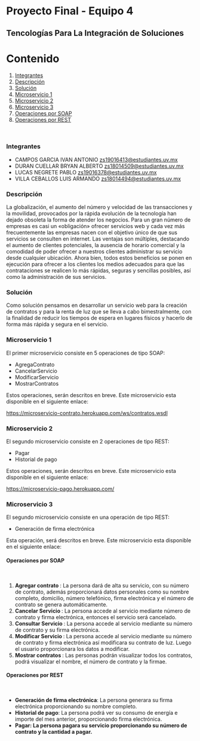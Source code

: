 # Proyecto Final - Equipo 4
## Tencologías Para La Integración de Soluciones

# Contenido
1. [Integrantes](#Integrantes)
1. [Descripción](#Descripción)
1. [Solución](#Solución)
1. [Microservicio 1](#microservicio-1)
1. [Microservicio 2](#microservicio-2)
1. [Microservicio 3](#microservicio-3)
1. [Operaciones por SOAP](#Operaciones-por-SOAP)
1. [Operaciones por REST](#Operaciones-por-REST)

&nbsp;

### Integrantes
- CAMPOS GARCIA IVAN ANTONIO zs19016413@estudiantes.uv.mx
- DURAN CUELLAR BRYAN ALBERTO zs18014509@estudiantes.uv.mx
- LUCAS NEGRETE PABLO zs19016378@estudiantes.uv.mx
- VILLA CEBALLOS LUIS ARMANDO zs18014494@estudiantes.uv.mx

### Descripción 
<p>
La globalización, el aumento del número y velocidad de las transacciones y la movilidad, provocados por la rápida evolución de la tecnología han dejado obsoleta la forma de atender los negocios. Para un gran número de empresas es casi un «obligación» ofrecer servicios web y cada vez más frecuentemente las empresas nacen con el objetivo único de que sus servicios se consulten en internet. Las ventajas son múltiples, destacando el aumento de clientes potenciales, la ausencia de horario comercial y la comodidad de poder ofrecer a nuestros clientes administrar su servicio desde cualquier ubicación. Ahora bien, todos estos beneficios se ponen en ejecución para ofrecer a los clientes los medios adecuados para que las contrataciones se realicen lo más rápidas, seguras y sencillas posibles, así como la administración de sus servicios.
</p>

### Solución
<p>
Como solución pensamos en desarrollar un servicio web para la creación de contratos y para la renta de luz que se lleva a cabo bimestralmente, con la finalidad de reducir los tiempos de espera en lugares físicos y hacerlo de forma más rápida y segura en el servicio.
</p>

### Microservicio 1

El primer microservicio consiste en 5 operaciones de tipo SOAP:
- AgregaContrato
- CancelarServicio
- ModificarServicio
- MostrarContratos

Estos operaciones, serán descritos en breve. Este microservicio esta disponible en el siguiente enlace:

https://microservicio-contrato.herokuapp.com/ws/contratos.wsdl


### Microservicio 2

El segundo microservicio consiste en 2 operaciones de tipo REST:
- Pagar
- Historial de pago

Estos operaciones, serán descritos en breve. Este microservicio esta disponible en el siguiente enlace:

https://microservicio-pago.herokuapp.com/

### Microservicio 3

El segundo microservicio consiste en una operación de tipo REST:
- Generación de firma electrónica

Esta operación, será descritos en breve. Este microservicio esta disponible en el siguiente enlace:



#### Operaciones por SOAP 

<br>

1. <b>Agregar contrato </b>: La persona dará de alta su servicio, con su número de contrato, además proporcionará datos personales como su nombre completo, domicilio, número telefónico, firma electrónica y el número de contrato se genera automáticamente. <br>
2. <b>Cancelar Servicio </b>: La persona accede al servicio mediante número de contrato y firma electrónica, entonces el servicio será cancelado. 
3. <b>Consultar Servicio </b>: La persona accede al servicio mediante su número de contrato y su firma electrónica. <br>
4. <b>Modificar Servicio </b>: La persona accede al servicio mediante su número de contrato y firma electrónica así modificara su contrato de luz. Luego el usuario proporcionara los datos a modificar. <br>
5. <b>Mostrar contratos </b>: Las personas podrán visualizar todos los contratos, podrá visualizar el nombre, el número de contrato y la firmae. <br>

#### Operaciones por REST 

<br>

- <b>Generación de firma electrónica</b>: La persona generara su firma electrónica proporcionando su nombre completo.
- <b>Historial de pago</b>: La persona podrá ver su consumo de energía e importe del mes anterior, proporcionando firma electrónica.
- <b>Pagar<b>: La persona pagara su servicio proporcionando su número de contrato y la cantidad a pagar.

